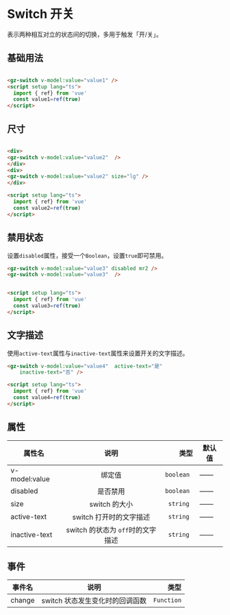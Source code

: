 <script setup lang="ts">
  import { ref} from 'vue'
  const value1=ref(true)
  const value2=ref(true)
  const value3=ref(true)
  const value4=ref(true)
</script>

# Switch 开关
表示两种相互对立的状态间的切换，多用于触发「开/关」。
## 基础用法
<gz-switch v-model:value="value1" />

```html

<gz-switch v-model:value="value1" />
<script setup lang="ts">
  import { ref} from 'vue'
  const value1=ref(true)
</script>

```

## 尺寸
<div>
<gz-switch v-model:value="value2"  />
</div>
<div>
<gz-switch v-model:value="value2" size="lg" />
</div>

```html

<div>
<gz-switch v-model:value="value2"  />
</div>
<div>
<gz-switch v-model:value="value2" size="lg" />
</div>

<script setup lang="ts">
  import { ref} from 'vue'
  const value2=ref(true)
</script>
```

## 禁用状态

设置`disabled`属性，接受一个`Boolean`，设置`true`即可禁用。
<gz-switch v-model:value="value3" disabled mr2 />
<gz-switch v-model:value="value3"  />

```html
<gz-switch v-model:value="value3" disabled mr2 />
<gz-switch v-model:value="value3"  />


<script setup lang="ts">
  import { ref} from 'vue'
  const value3=ref(true)
</script>
```

## 文字描述
使用`active-text`属性与`inactive-text`属性来设置开关的文字描述。

<gz-switch v-model:value="value4"  active-text="是"
    inactive-text="否" />

```html
<gz-switch v-model:value="value4"  active-text="是"
    inactive-text="否" />

<script setup lang="ts">
  import { ref} from 'vue'
  const value4=ref(true)
</script>
```

## 属性

| 属性名        |               说明                |       类型 | 默认值 |
| ------------- | :-------------------------------: | ---------: | ------ |
| v-model:value |              绑定值               | `boolean ` | ——     |
| disabled      |             是否禁用              | `boolean ` | ——     |
| size          |           switch 的大小           |  `string ` | ——     |
| active-text   |      switch 打开时的文字描述      |  `string ` | ——     |
| inactive-text | switch 的状态为 `off`时的文字描述 |  `string ` | ——     |


## 事件
| 事件名 |              说明               |       类型 |
| ------ | :-----------------------------: | ---------: |
| change | switch 状态发生变化时的回调函数 | `Function` |
